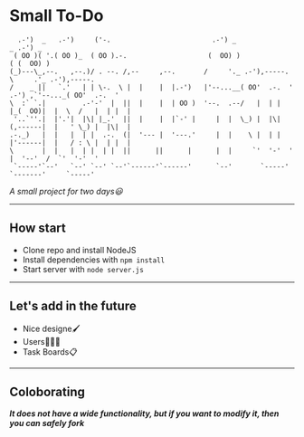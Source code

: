 # Small To-Do
```
  .-')  _   .-')     ('-.                         .-') _                      _ .-') _              
 ( OO )( '.( OO )_  ( OO ).-.                    (  OO) )                    ( (  OO) )             
(_)---\_,--.   ,--.)/ . --. /,--     ,--.       /     '._ .-'),-----.        \     .'_ .-'),-----. 
/    _ ||   `.'   | | \-.  \ |  |    |  |.-')   |'--...__( OO'  .-.  '  .-') ,`'--..._( OO'  .-.  '
\  :` `.|         .-'-'  |  ||  |    |  | OO )  '--.  .--/   |  | |  |_(  OO)|  |  \  /   |  | |  |
 '..`''.|  |'.'|  |\| |_.'  ||  |    |  |`-' |     |  |  \_) |  |\|  (,------|  |   ' \_) |  |\|  |
.-._)   |  |   |  | |  .-.  (|  '--- |  '---.'     |  |    \ |  | |  |'------|  |   / : \ |  | |  |
\       |  |   |  | |  | |  ||      ||      |      |  |     `'  '-'  '       |  '--'  /  `'  '-'  '
 `-----'`--'   `--' `--' `--'`------'`------'      `--'       `-----'        `-------'     `-----'
```
_A small project for two days😃_

---

## How start
* Clone repo and install NodeJS
* Install dependencies with ``` npm install ```
* Start server with ```node server.js```
---

## Let's add in the future
* Nice designe🖌️
* Users🧑‍🤝‍🧑
* Task Boards📋

---

## Coloborating
***It does not have a wide functionality, but if you want to modify it, then you can safely fork***
